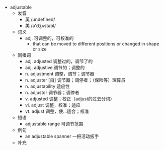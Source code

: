 - adjustable
  - 发音
    - 英 /undefined/
    - 美 /ə'dʒʌstəbl/
  - 词义
    - adj. 可调整的，可校准的
      - that can be moved to different positions or changed in shape or size
  - 同根词
    - adj. adjusted 调整过的，调节了的
    - adj. adjustive 调节的；调整的
    - n. adjustment 调整，调节；调节器
    - n. adjuster [自] 调节器；调停者；（保险等）理算员
    - n. adjustability 适应性
    - n. adjustor 调节器；调停者
    - v. adjusted 调整；校正（adjust的过去分词）
    - vi. adjust 调整，校准；适应
    - vt. adjust 调整，使…适合；校准
  - 短语
    - adjustable range 可调节范围
  - 例句
    - an adjustable spanner 一把活动扳手
  - 补充